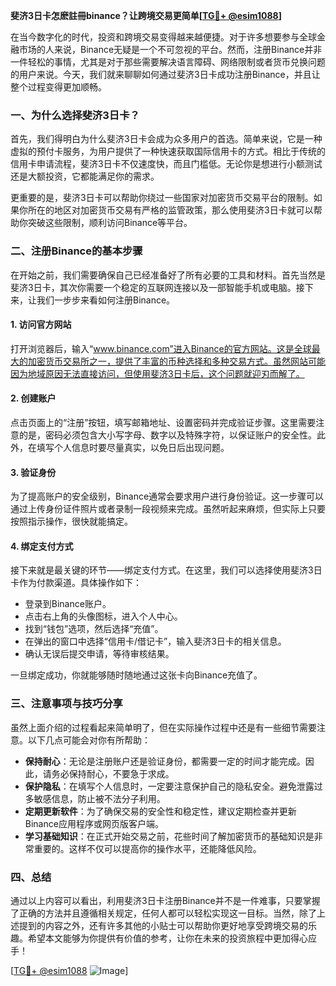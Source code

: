 **斐济3日卡怎麽註冊binance？让跨境交易更简单[[TG💪+ @esim1088](https://t.me/s/esim1088)]**

在当今数字化的时代，投资和跨境交易变得越来越便捷。对于许多想要参与全球金融市场的人来说，Binance无疑是一个不可忽视的平台。然而，注册Binance并非一件轻松的事情，尤其是对于那些需要解决语言障碍、网络限制或者货币兑换问题的用户来说。今天，我们就来聊聊如何通过斐济3日卡成功注册Binance，并且让整个过程变得更加顺畅。

### 一、为什么选择斐济3日卡？

首先，我们得明白为什么斐济3日卡会成为众多用户的首选。简单来说，它是一种虚拟的预付卡服务，为用户提供了一种快速获取国际信用卡的方式。相比于传统的信用卡申请流程，斐济3日卡不仅速度快，而且门槛低。无论你是想进行小额测试还是大额投资，它都能满足你的需求。

更重要的是，斐济3日卡可以帮助你绕过一些国家对加密货币交易平台的限制。如果你所在的地区对加密货币交易有严格的监管政策，那么使用斐济3日卡就可以帮助你突破这些限制，顺利访问Binance等平台。

### 二、注册Binance的基本步骤

在开始之前，我们需要确保自己已经准备好了所有必要的工具和材料。首先当然是斐济3日卡，其次你需要一个稳定的互联网连接以及一部智能手机或电脑。接下来，让我们一步步来看如何注册Binance。

#### 1. 访问官方网站

打开浏览器后，输入“www.binance.com”进入Binance的官方网站。这是全球最大的加密货币交易所之一，提供了丰富的币种选择和多种交易方式。虽然网站可能因为地域原因无法直接访问，但使用斐济3日卡后，这个问题就迎刃而解了。

#### 2. 创建账户

点击页面上的“注册”按钮，填写邮箱地址、设置密码并完成验证步骤。这里需要注意的是，密码必须包含大小写字母、数字以及特殊字符，以保证账户的安全性。此外，在填写个人信息时要尽量真实，以免日后出现问题。

#### 3. 验证身份

为了提高账户的安全级别，Binance通常会要求用户进行身份验证。这一步骤可以通过上传身份证件照片或者录制一段视频来完成。虽然听起来麻烦，但实际上只要按照指示操作，很快就能搞定。

#### 4. 绑定支付方式

接下来就是最关键的环节——绑定支付方式。在这里，我们可以选择使用斐济3日卡作为付款渠道。具体操作如下：

- 登录到Binance账户。
- 点击右上角的头像图标，进入个人中心。
- 找到“钱包”选项，然后选择“充值”。
- 在弹出的窗口中选择“信用卡/借记卡”，输入斐济3日卡的相关信息。
- 确认无误后提交申请，等待审核结果。

一旦绑定成功，你就能够随时随地通过这张卡向Binance充值了。

### 三、注意事项与技巧分享

虽然上面介绍的过程看起来简单明了，但在实际操作过程中还是有一些细节需要注意。以下几点可能会对你有所帮助：

- **保持耐心**：无论是注册账户还是验证身份，都需要一定的时间才能完成。因此，请务必保持耐心，不要急于求成。
- **保护隐私**：在填写个人信息时，一定要注意保护自己的隐私安全。避免泄露过多敏感信息，防止被不法分子利用。
- **定期更新软件**：为了确保交易的安全性和稳定性，建议定期检查并更新Binance应用程序或网页版客户端。
- **学习基础知识**：在正式开始交易之前，花些时间了解加密货币的基础知识是非常重要的。这样不仅可以提高你的操作水平，还能降低风险。

### 四、总结

通过以上内容可以看出，利用斐济3日卡注册Binance并不是一件难事，只要掌握了正确的方法并且遵循相关规定，任何人都可以轻松实现这一目标。当然，除了上述提到的内容之外，还有许多其他的小贴士可以帮助你更好地享受跨境交易的乐趣。希望本文能够为你提供有价值的参考，让你在未来的投资旅程中更加得心应手！

[[TG💪+ @esim1088](https://t.me/s/esim1088) ![Image](https://i.postimg.cc/4NQfJmqS/Snipaste-2025-05-13-00-14-12.png)]